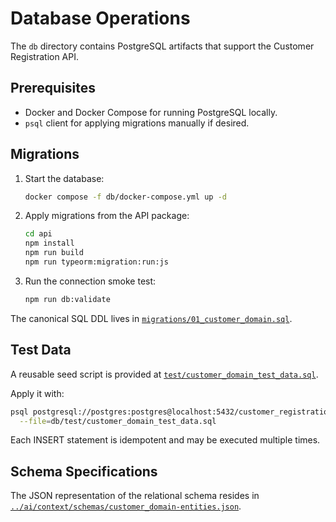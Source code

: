 <!--
App: Customer Registration
Package: db
File: README.md
Version: 0.1.0
Turns: 2-3
Author: Codex Agent
Date: 2025-09-25T06:25:09Z
Description: Database operations guide for migrations and test data.
-->
# Database Operations

The `db` directory contains PostgreSQL artifacts that support the Customer Registration API.

## Prerequisites

- Docker and Docker Compose for running PostgreSQL locally.
- `psql` client for applying migrations manually if desired.

## Migrations

1. Start the database:
   ```bash
   docker compose -f db/docker-compose.yml up -d
   ```
2. Apply migrations from the API package:
   ```bash
   cd api
   npm install
   npm run build
   npm run typeorm:migration:run:js
   ```
3. Run the connection smoke test:
   ```bash
   npm run db:validate
   ```

The canonical SQL DDL lives in [`migrations/01_customer_domain.sql`](./migrations/01_customer_domain.sql).

## Test Data

A reusable seed script is provided at [`test/customer_domain_test_data.sql`](./test/customer_domain_test_data.sql).

Apply it with:

```bash
psql postgresql://postgres:postgres@localhost:5432/customer_registration \
  --file=db/test/customer_domain_test_data.sql
```

Each INSERT statement is idempotent and may be executed multiple times.

## Schema Specifications

The JSON representation of the relational schema resides in
[`../ai/context/schemas/customer_domain-entities.json`](../ai/context/schemas/customer_domain-entities.json).
